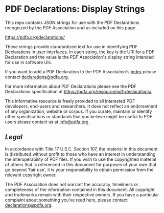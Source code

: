 # **PDF Declarations: Display Strings**

This repo contains JSON strings for use with the PDF Declarations recognized by the PDF Association and as included on this page:

https://pdfa.org/declarations/

These strings provide standardized text for use in identifying PDF Declarations in user interfaces. In each string, the key is the
URI for a PDF Declaration and the value is the PDF Association's display string intended for use in software UIs.

If you want to add a PDF Declaration to the PDF Association's <a href="https://pdfa.org/declarations/">
index</a> please contact declarations@pdfa.org.

For more information about PDF Declarations please see the PDF Declarations specification at https://pdfa.org/resource/pdf-declarations/

This informative resource is freely provided to all interested PDF developers, end-users and researchers. 
It does not reflect an endorsement of any organization, website or corpus. If you curate, maintain or identify 
other specifications or standards that you believe might be useful to PDF users please contact us at info@pdfa.org.

## *Legal*
In accordance with Title 17 U.S.C. Section 107, the material in this document is distributed without profit to those
who have an interest in understanding the interoperability of PDF files. 
If you wish to use the copyrighted material of others that is referenced in this document for purposes of your own
that go beyond 'fair use', it is your responsibility to obtain permission from the relevant copyright owner.

The PDF Association does not warrant the accuracy, timeliness or completeness of the information contained in this document.
All copyright and trademarks remain with their respective owners. 
If you have a particular complaint about something you’ve read here, please contact declarations@pdfa.org.
